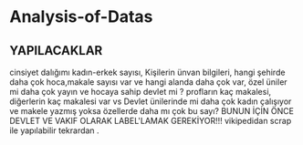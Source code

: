 # Analysis-of-Datas

## YAPILACAKLAR

cinsiyet dalığımı kadın-erkek sayısı, Kişilerin ünvan bilgileri, hangi şehirde daha çok hoca,makale sayısı var ve hangi alanda daha çok var, özel üniler mi daha çok yayın ve hocaya sahip devlet mi ? 
profların kaç makalesi, diğerlerin kaç makalesi var vs 
Devlet ünilerinde mi daha çok kadın çalışıyor ve makele yazmış yoksa özellerde daha mı çok bu sayı? BUNUN İÇİN ÖNCE DEVLET VE VAKIF OLARAK LABEL'LAMAK GEREKİYOR!!! vikipedidan scrap ile yapılabilir tekrardan .
